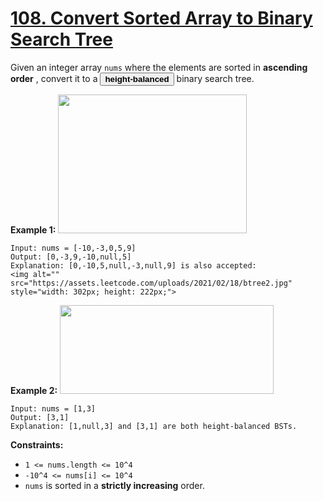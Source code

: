 # [108. Convert Sorted Array to Binary Search Tree](https://leetcode.com/problems/convert-sorted-array-to-binary-search-tree/description/)

Given an integer array <code>nums</code> where the elements are sorted in **ascending order** , convert it to a <button type="button" aria-haspopup="dialog" aria-expanded="false" aria-controls="radix-:rs:" data-state="closed" class="">**height-balanced** </button> binary search tree.

**Example 1:** 
<img alt="" src="https://assets.leetcode.com/uploads/2021/02/18/btree1.jpg" style="width: 302px; height: 222px;">

```
Input: nums = [-10,-3,0,5,9]
Output: [0,-3,9,-10,null,5]
Explanation: [0,-10,5,null,-3,null,9] is also accepted:
<img alt="" src="https://assets.leetcode.com/uploads/2021/02/18/btree2.jpg" style="width: 302px; height: 222px;">
```

**Example 2:** 
<img alt="" src="https://assets.leetcode.com/uploads/2021/02/18/btree.jpg" style="width: 342px; height: 142px;">

```
Input: nums = [1,3]
Output: [3,1]
Explanation: [1,null,3] and [3,1] are both height-balanced BSTs.
```

**Constraints:** 

- <code>1 <= nums.length <= 10^4</code>
- <code>-10^4 <= nums[i] <= 10^4</code>
- <code>nums</code> is sorted in a **strictly increasing**  order.
